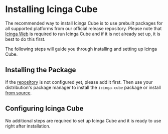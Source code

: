 <!-- {% if index %} -->
# Installing Icinga Cube

The recommended way to install Icinga Cube is to use prebuilt packages for
all supported platforms from our official release repository.
Please note that [Icinga Web](https://icinga.com/docs/icinga-web) is required to run Icinga Cube
and if it is not already set up, it is best to do this first.

The following steps will guide you through installing and setting up Icinga Cube.
<!-- {% else %} -->
<!-- {% if not icingaDocs %} -->

## Installing the Package

If the [repository](https://packages.icinga.com) is not configured yet, please add it first.
Then use your distribution's package manager to install the `icinga-cube` package
or install [from source](02-Installation.md.d/From-Source.md).
<!-- {% endif %} --><!-- {# end if not icingaDocs #} -->

## Configuring Icinga Cube

No additional steps are required to set up Icinga Cube and it is ready to use right after installation.
<!-- {% endif %} --><!-- {# end else if index #} -->
